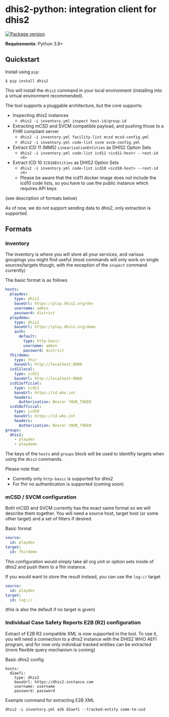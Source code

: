 # dhis2-python: integration client for dhis2

[![Package version](https://badge.fury.io/py/dhis2.svg)](https://pypi.python.org/pypi/dhis2)

**Requirements**: Python 3.8+

## Quickstart

Install using `pip`:

```shell
$ pip install dhis2
```

This will install the `dhis2` command in your local environment (installing into a virtual environment recommended).

The tool supports a pluggable architecture, but the core supports:

* Inspecting dhis2 instances
    * `dhis2 -i inventory.yml inspect host-id/group-id`
* Extracting mCSD and SVCM compatible payload, and pushing those to a FHIR compliant server
    * `dhis2 -i inventory.yml facility-list mcsd mcsd-config.yml`
    * `dhis2 -i inventory.yml code-list svcm svcm-config.yml`
* Extract ICD 11 (MMS) `LinearizationEntities` as DHIS2 Option Sets
  * `dhis2 -i inventory.yml code-list icd11 <icd11-host> --root-id <X>`
* Extract ICD 10 `ICD10Entities` as DHIS2 Option Sets
  * `dhis2 -i inventory.yml code-list icd10 <icd10-host> --root-id <X>`
  * Please be aware that the icd11 docker image does _not_ include the icd10 code lists, so you have to use the public instance which requires API keys

(see description of formats below)

As of now, we do not support sending data to dhis2, only extraction is supported.

## Formats

### Inventory

The inventory is where you will store all your services, and various groupings you might find useful (most commands will only work on single sources/targets though, with the exception of the `inspect` command currently)

The basic format is as follows

```yaml
hosts:
  playdev:
    type: dhis2
    baseUrl: https://play.dhis2.org/dev
    username: admin
    password: district
  playdemo:
    type: dhis2
    baseUrl: https://play.dhis2.org/demo
    auth:
      default:
        type: http-basic
        username: admin
        password: district
  fhirdemo:
    type: fhir
    baseUrl: http://localhost:8080
  icd11local:
    type: icd11
    baseUrl: http://localhost:8888
  icd11official:
    type: icd11
    baseUrl: https://id.who.int
    headers:
      Authorization: Bearer YOUR_TOKEN
  icd10official:
    type: icd10
    baseUrl: https://id.who.int
    headers:
      Authorization: Bearer YOUR_TOKEN
groups:
  dhis2:
    - playdev
    - playdemo
```

The keys of the `hosts` and `groups` block will be used to identifiy targets when using the `dhis2` commands.

Please note that:

* Currently only `http-basic` is supported for dhis2
* For fhir no authentication is supported (coming soon)

### mCSD / SVCM configuration

Both mCSD and SVCM currently has the exact same format so we will describe them together. You will need a source host, target host (or some other target) and a set of filters if desired.

Basic format

```yaml
source:
  id: playdev
target:
  id: fhirdemo
```

This configuration would simply take all org unit or option sets inside of dhis2 and push them to a fhir instance.

If you would want to store the result instead, you can use the `log://` target

```yaml
source:
  id: playdev
target:
  id: log://

```

(this is also the default if no target is given)

### Individual Case Safety Reports E2B (R2) configuration

Extract of E2B R2 compatible XML is now supported in the tool. To use it, you will need a connection to a dhis2 instance with the DHIS2 WHO AEFI program,
and for now only individual tracked entities can be extracted (more flexible query mechanism is coming)

Basic dhis2 config

```
hosts:
  d2aefi:
    type: dhis2
    baseUrl: https://dhis2-instance.com
    username: username
    password: password
```

Example command for extracting E2B XML

`dhis2 -i inventory.yml e2b d2aefi --tracked-entity some-te-uid`

